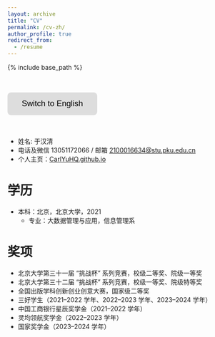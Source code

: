 ```yaml
---
layout: archive
title: "CV"
permalink: /cv-zh/
author_profile: true
redirect_from:
  - /resume
---
```


{% include base_path %}

<head>
    <meta charset="UTF-8">
    <meta name="viewport" content="width=device-width, initial-scale=1.0">
    <title>中文页面</title>
    <style>
        .btn {
            background-color: #ddd; 
            border: none;
            color: black;
            padding: 15px 32px;
            text-align: center;
            text-decoration: none;
            display: inline-block;
            font-size: 18px;
            cursor: pointer;
            border-radius: 8px;
            transition: background-color 0.3s, transform 0.2s;
        }
        .btn:hover {
            background-color: #ccc; 
            transform: scale(1.1);  /* 放大效果 */
        }
        .btn:active {
            background-color: #bbb; /* 点击时变更颜色 */
            transform: scale(1.05); /* 按钮按下时稍微缩小 */
        }
    </style>
</head>
<body>
    <br/><br/>
    <div class="container">
<button class="btn" onclick="window.location.href='/cv'">Switch to English</button>
    </div>
    <br/><br/>
</body>

* 姓名: 于汉清
* 电话及微信 13051172066 / 邮箱 [2100016634@stu.pku.edu.cn](2100016634@stu.pku.edu.cn)
* 个人主页：[CarlYuHQ.github.io](https://CarlYuHQ.github.io/)

学历
======
* 本科：北京，北京大学，2021
  * 专业：大数据管理与应用，信息管理系

奖项
======
* 北京大学第三十一届 “挑战杯” 系列竞赛，校级二等奖、院级一等奖
* 北京大学第三十二届 “挑战杯” 系列竞赛，校级一等奖、院级特等奖
* 全国出版学科创新创业创意大赛，国家级二等奖
* 三好学生（2021–2022 学年、2022–2023 学年、2023–2024 学年）
* 中国工商银行星辰奖学金（2021–2022 学年）
* 灵均领航奖学金（2022–2023 学年）
* 国家奖学金（2023–2024 学年）



<!--
Work experience
======
* Summer 2015: Research Assistant
  * Github University
  * Duties included: Tagging issues
  * Supervisor: Professor Git

* Fall 2015: Research Assistant
  * Github University
  * Duties included: Merging pull requests
  * Supervisor: Professor Hub
  


Publications
======
  <ul>{% for post in site.publications %}
    {% include archive-single-cv.html %}
  {% endfor %}</ul>
  
Talks
======
  <ul>{% for post in site.talks %}
    {% include archive-single-talk-cv.html %}
  {% endfor %}</ul>
  
Teaching
======
  <ul>{% for post in site.teaching %}
    {% include archive-single-cv.html %}
  {% endfor %}</ul>
  
Service and leadership
======
* Currently signed in to 43 different slack teams
-->